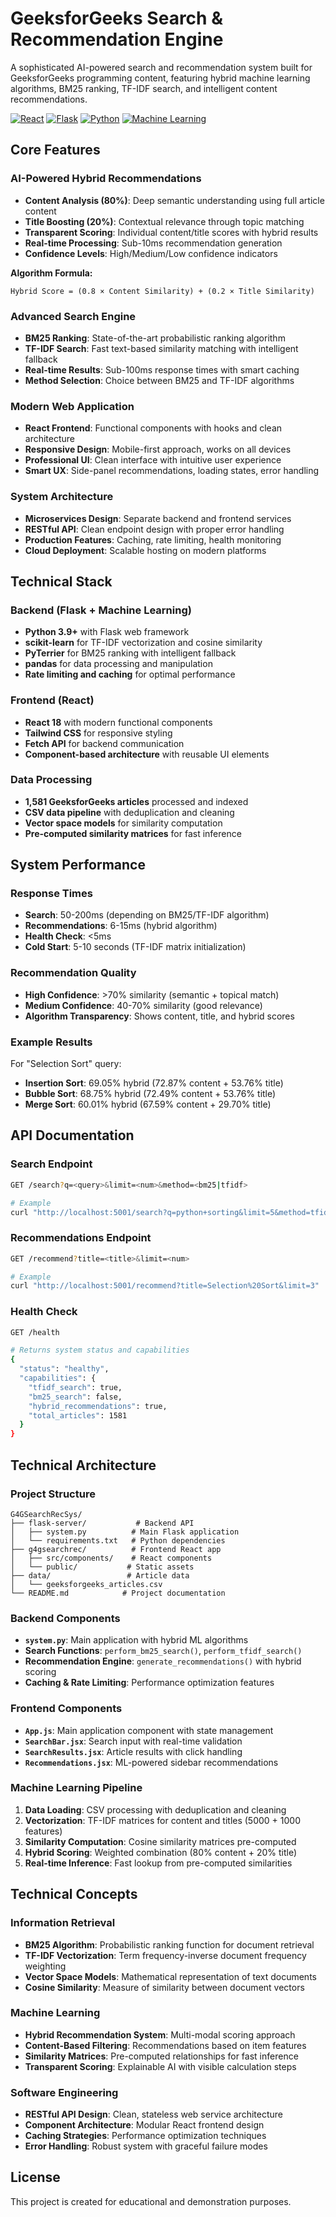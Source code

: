 # GeeksforGeeks Search & Recommendation Engine

A sophisticated AI-powered search and recommendation system built for GeeksforGeeks programming content, featuring hybrid machine learning algorithms, BM25 ranking, TF-IDF search, and intelligent content recommendations.

[![React](https://img.shields.io/badge/React-18.x-blue?logo=react)](g4gsearchrec/)
[![Flask](https://img.shields.io/badge/Flask-2.3.x-green?logo=flask)](flask-server/)
[![Python](https://img.shields.io/badge/Python-3.9+-green?logo=python)](flask-server/requirements.txt)
[![Machine Learning](https://img.shields.io/badge/ML-TF--IDF%20%2B%20BM25-orange)](flask-server/system.py)

## Core Features

### AI-Powered Hybrid Recommendations
- **Content Analysis (80%)**: Deep semantic understanding using full article content
- **Title Boosting (20%)**: Contextual relevance through topic matching  
- **Transparent Scoring**: Individual content/title scores with hybrid results
- **Real-time Processing**: Sub-10ms recommendation generation
- **Confidence Levels**: High/Medium/Low confidence indicators

**Algorithm Formula:**
```
Hybrid Score = (0.8 × Content Similarity) + (0.2 × Title Similarity)
```

### Advanced Search Engine
- **BM25 Ranking**: State-of-the-art probabilistic ranking algorithm
- **TF-IDF Search**: Fast text-based similarity matching with intelligent fallback
- **Real-time Results**: Sub-100ms response times with smart caching
- **Method Selection**: Choice between BM25 and TF-IDF algorithms

### Modern Web Application
- **React Frontend**: Functional components with hooks and clean architecture
- **Responsive Design**: Mobile-first approach, works on all devices
- **Professional UI**: Clean interface with intuitive user experience
- **Smart UX**: Side-panel recommendations, loading states, error handling

### System Architecture
- **Microservices Design**: Separate backend and frontend services
- **RESTful API**: Clean endpoint design with proper error handling
- **Production Features**: Caching, rate limiting, health monitoring
- **Cloud Deployment**: Scalable hosting on modern platforms

## Technical Stack

### Backend (Flask + Machine Learning)
- **Python 3.9+** with Flask web framework
- **scikit-learn** for TF-IDF vectorization and cosine similarity
- **PyTerrier** for BM25 ranking with intelligent fallback
- **pandas** for data processing and manipulation
- **Rate limiting and caching** for optimal performance

### Frontend (React)
- **React 18** with modern functional components
- **Tailwind CSS** for responsive styling
- **Fetch API** for backend communication
- **Component-based architecture** with reusable UI elements

### Data Processing
- **1,581 GeeksforGeeks articles** processed and indexed
- **CSV data pipeline** with deduplication and cleaning
- **Vector space models** for similarity computation
- **Pre-computed similarity matrices** for fast inference

## System Performance

### Response Times
- **Search**: 50-200ms (depending on BM25/TF-IDF algorithm)
- **Recommendations**: 6-15ms (hybrid algorithm)
- **Health Check**: <5ms
- **Cold Start**: 5-10 seconds (TF-IDF matrix initialization)

### Recommendation Quality
- **High Confidence**: >70% similarity (semantic + topical match)
- **Medium Confidence**: 40-70% similarity (good relevance)
- **Algorithm Transparency**: Shows content, title, and hybrid scores

### Example Results
For "Selection Sort" query:
- **Insertion Sort**: 69.05% hybrid (72.87% content + 53.76% title)
- **Bubble Sort**: 68.75% hybrid (72.49% content + 53.76% title)
- **Merge Sort**: 60.01% hybrid (67.59% content + 29.70% title)

## API Documentation

### Search Endpoint
```bash
GET /search?q=<query>&limit=<num>&method=<bm25|tfidf>

# Example
curl "http://localhost:5001/search?q=python+sorting&limit=5&method=tfidf"
```

### Recommendations Endpoint
```bash
GET /recommend?title=<title>&limit=<num>

# Example
curl "http://localhost:5001/recommend?title=Selection%20Sort&limit=3"
```

### Health Check
```bash
GET /health

# Returns system status and capabilities
{
  "status": "healthy",
  "capabilities": {
    "tfidf_search": true,
    "bm25_search": false,
    "hybrid_recommendations": true,
    "total_articles": 1581
  }
}
```

## Technical Architecture

### Project Structure
```
G4GSearchRecSys/
├── flask-server/           # Backend API
│   ├── system.py          # Main Flask application
│   └── requirements.txt   # Python dependencies
├── g4gsearchrec/          # Frontend React app
│   ├── src/components/    # React components
│   └── public/           # Static assets
├── data/                 # Article data
│   └── geeksforgeeks_articles.csv
└── README.md            # Project documentation
```

### Backend Components
- **`system.py`**: Main application with hybrid ML algorithms
- **Search Functions**: `perform_bm25_search()`, `perform_tfidf_search()`
- **Recommendation Engine**: `generate_recommendations()` with hybrid scoring
- **Caching & Rate Limiting**: Performance optimization features

### Frontend Components
- **`App.js`**: Main application component with state management
- **`SearchBar.jsx`**: Search input with real-time validation
- **`SearchResults.jsx`**: Article results with click handling
- **`Recommendations.jsx`**: ML-powered sidebar recommendations

### Machine Learning Pipeline
1. **Data Loading**: CSV processing with deduplication and cleaning
2. **Vectorization**: TF-IDF matrices for content and titles (5000 + 1000 features)
3. **Similarity Computation**: Cosine similarity matrices pre-computed
4. **Hybrid Scoring**: Weighted combination (80% content + 20% title)
5. **Real-time Inference**: Fast lookup from pre-computed similarities

## Technical Concepts

### Information Retrieval
- **BM25 Algorithm**: Probabilistic ranking function for document retrieval
- **TF-IDF Vectorization**: Term frequency-inverse document frequency weighting
- **Vector Space Models**: Mathematical representation of text documents
- **Cosine Similarity**: Measure of similarity between document vectors

### Machine Learning
- **Hybrid Recommendation System**: Multi-modal scoring approach
- **Content-Based Filtering**: Recommendations based on item features
- **Similarity Matrices**: Pre-computed relationships for fast inference
- **Transparent Scoring**: Explainable AI with visible calculation steps

### Software Engineering
- **RESTful API Design**: Clean, stateless web service architecture
- **Component Architecture**: Modular React frontend design
- **Caching Strategies**: Performance optimization techniques
- **Error Handling**: Robust system with graceful failure modes

## License

This project is created for educational and demonstration purposes.


